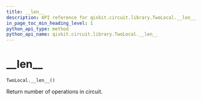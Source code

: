 ```yaml
---
title: __len__
description: API reference for qiskit.circuit.library.TwoLocal.__len__
in_page_toc_min_heading_level: 1
python_api_type: method
python_api_name: qiskit.circuit.library.TwoLocal.__len__
---
```


# \_\_len\_\_

<span id="qiskit.circuit.library.TwoLocal.__len__" />

`TwoLocal.__len__()`

Return number of operations in circuit.

